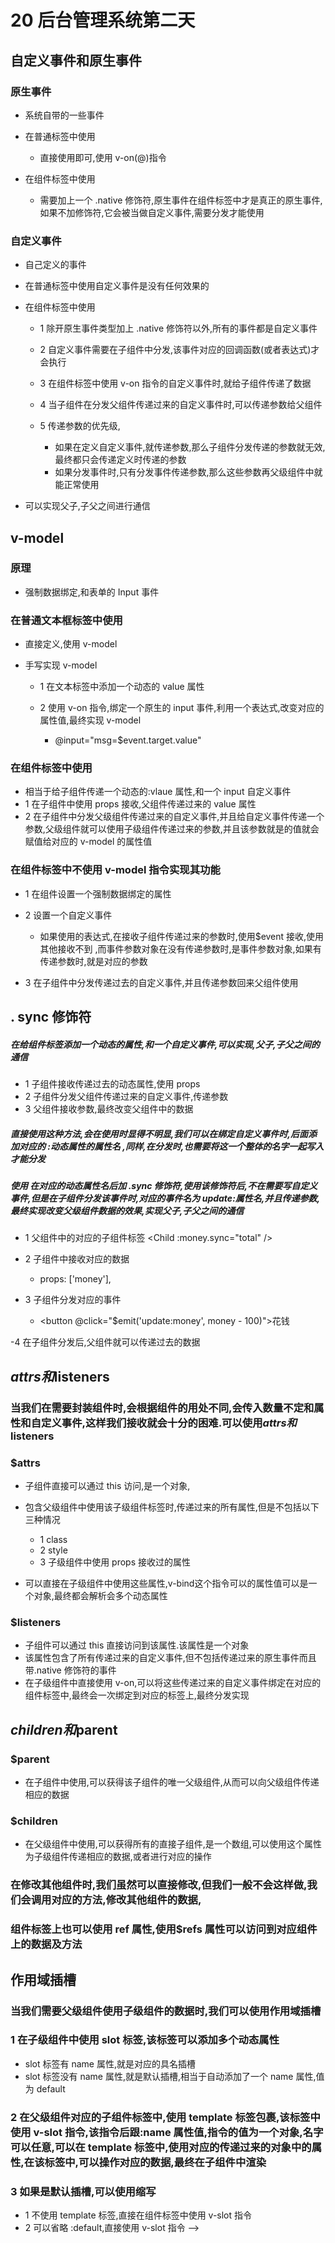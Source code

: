 
# 20 后台管理系统第二天



## 自定义事件和原生事件

### 原生事件

- 系统自带的一些事件
- 在普通标签中使用

  - 直接使用即可,使用 v-on(@)指令

- 在组件标签中使用

  - 需要加上一个 .native 修饰符,原生事件在组件标签中才是真正的原生事件,如果不加修饰符,它会被当做自定义事件,需要分发才能使用

### 自定义事件

- 自己定义的事件
- 在普通标签中使用自定义事件是没有任何效果的
- 在组件标签中使用

  - 1 除开原生事件类型加上 .native 修饰符以外,所有的事件都是自定义事件
  - 2 自定义事件需要在子组件中分发,该事件对应的回调函数(或者表达式)才会执行
  - 3 在组件标签中使用 v-on 指令的自定义事件时,就给子组件传递了数据
  - 4 当子组件在分发父组件传递过来的自定义事件时,可以传递参数给父组件
  - 5 传递参数的优先级,

    - 如果在定义自定义事件,就传递参数,那么子组件分发传递的参数就无效,最终都只会传递定义时传递的参数
    - 如果分发事件时,只有分发事件传递参数,那么这些参数再父级组件中就能正常使用

- 可以实现父子,子父之间进行通信

## v-model

### 原理

- 强制数据绑定,和表单的 Input 事件

### 在普通文本框标签中使用

- 直接定义,使用 v-model
- 手写实现 v-model

  - 1 在文本标签中添加一个动态的 value 属性
  - 2 使用 v-on 指令,绑定一个原生的 input 事件,利用一个表达式,改变对应的属性值,最终实现 v-model

    - @input="msg=\$event.target.value"

### 在组件标签中使用

- 相当于给子组件传递一个动态的:vlaue 属性,和一个 input 自定义事件
- 1 在子组件中使用 props 接收,父组件传递过来的 value 属性
- 2 在子组件中分发父级组件传递过来的自定义事件,并且给自定义事件传递一个参数,父级组件就可以使用子级组件传递过来的参数,并且该参数就是的值就会赋值给对应的 v-model 的属性值

### 在组件标签中不使用 v-model 指令实现其功能

- 1 在组件设置一个强制数据绑定的属性
- 2 设置一个自定义事件

  - 如果使用的表达式,在接收子组件传递过来的参数时,使用\$event 接收,使用其他接收不到 ,而事件参数对象在没有传递参数时,是事件参数对象,如果有传递参数时,就是对应的参数

- 3 在子组件中分发传递过去的自定义事件,并且传递参数回来父组件使用

## . sync 修饰符

##### 在给组件标签添加一个动态的属性,和一个自定义事件,可以实现,父子,子父之间的通信

- 1 子组件接收传递过去的动态属性,使用 props
- 2 子组件分发父组件传递过来的自定义事件,传递参数
- 3 父组件接收参数,最终改变父组件中的数据

##### 直接使用这种方法,会在使用时显得不明显,我们可以在绑定自定义事件时,后面添加对应的 :动态属性的属性名 ,同样,在分发时,也需要将这一个整体的名字一起写入才能分发

##### 使用 在对应的动态属性名后加 .sync 修饰符,使用该修饰符后,不在需要写自定义事件,但是在子组件分发该事件时,对应的事件名为 update:属性名,并且传递参数,最终实现改变父级组件数据的效果,实现父子,子父之间的通信

- 1 父组件中的对应的子组件标签 \<Child :money.sync="total" />
- 2 子组件中接收对应的数据

  - props: ['money'],

- 3 子组件分发对应的事件

  - <button @click="\$emit('update:money', money - 100)">花钱</button>

-4 在子组件分发后,父组件就可以传递过去的数据

## $attrs和$listeners

### 当我们在需要封装组件时,会根据组件的用处不同,会传入数量不定和属性和自定义事件,这样我们接收就会十分的困难.可以使用$attrs和$listeners

### \$attrs

- 子组件直接可以通过 this 访问,是一个对象,
- 包含父级组件中使用该子级组件标签时,传递过来的所有属性,但是不包括以下三种情况

  - 1 class
  - 2 style
  - 3 子级组件中使用 props 接收过的属性

- 可以直接在子级组件中使用这些属性,v-bind这个指令可以的属性值可以是一个对象,最终都会解析会多个动态属性

### \$listeners

- 子组件可以通过 this 直接访问到该属性.该属性是一个对象
- 该属性包含了所有传递过来的自定义事件,但不包括传递过来的原生事件而且带.native 修饰符的事件
- 在子级组件中直接使用 v-on,可以将这些传递过来的自定义事件绑定在对应的组件标签中,最终会一次绑定到对应的标签上,最终分发实现

## $children和$parent

### \$parent

- 在子组件中使用,可以获得该子组件的唯一父级组件,从而可以向父级组件传递相应的数据

### \$children

- 在父级组件中使用,可以获得所有的直接子组件,是一个数组,可以使用这个属性为子级组件传递相应的数据,或者进行对应的操作

### 在修改其他组件时,我们虽然可以直接修改,但我们一般不会这样做,我们会调用对应的方法,修改其他组件的数据,

### 组件标签上也可以使用 ref 属性,使用\$refs 属性可以访问到对应组件上的数据及方法 

## 作用域插槽

### 当我们需要父级组件使用子级组件的数据时,我们可以使用作用域插槽

### 1 在子级组件中使用 slot 标签,该标签可以添加多个动态属性

- slot 标签有 name 属性,就是对应的具名插槽
- slot 标签没有 name 属性,就是默认插槽,相当于自动添加了一个 name 属性,值为 default

### 2 在父级组件对应的子组件标签中,使用 template 标签包裹,该标签中使用 v-slot 指令,该指令后跟:name 属性值,指令的值为一个对象,名字可以任意,可以在 template 标签中,使用对应的传递过来的对象中的属性,在该标签中,可以操作对应的数据,最终在子组件中渲染

### 3 如果是默认插槽,可以使用缩写

- 1 不使用 template 标签,直接在组件标签中使用 v-slot 指令
- 2 可以省略 :default,直接使用 v-slot 指令 -->

